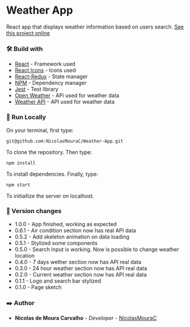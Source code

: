# Weather App
React app that displays weather information based on users search.
[See this project online](https://nicolasmourac.github.io/Weather-App/)

### 🛠️ Build with
* [React](https://reactjs.org) - Framework used
* [React Icons](https://react-icons.github.io/react-icons) - Icons used
* [React-Redux](https://react-redux.js.org/) - State manager
* [NPM](https://www.npmjs.com) - Dependency manager
* [Jest](https://jestjs.io/pt-BR/) - Test library
* [Open Weather](https://openweathermap.org/api) - APi used for weather data
* [Weather API](https://www.weatherapi.com/) - API used for weather data

### 🔧 Run Locally
On your terminal, first type:

`git@github.com:NicolasMouraC/Weather-App.git`

To clone the repository.
Then type:

`npm install`

To install dependencies.
Finally, type:

`npm start`

To initiallize the server on localhost.

### 📌 Version changes
* 1.0.0 - App finished, working as expected
* 0.6.1 - Air condition section now has real API data
* 0.5.2 - Add skeleton animation on data loading
* 0.5.1 - Stylized some components
* 0.5.0 - Search input is working. Now is possible to change weather location
* 0.4.0 - 7 days wether section now has API real data
* 0.3.0 - 24 hour weather section now has API real data
* 0.2.0 - Current weather section now has API real data
* 0.1.1 - Logo and search bar stylized
* 0.1.0 - Page sketch

### ✒️ Author
* **Nicolas de Moura Carvalho** - *Developer* - [NicolasMouraC](https://github.com/NicolasMouraC)
